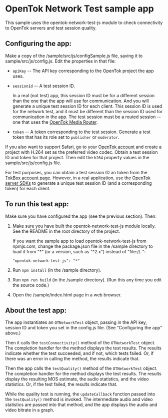 OpenTok Network Test sample app
===============================

This sample uses the opentok-network-test-js module to check connectivity to
OpenTok servers and test session quality.

## Configuring the app:

Make a copy of the /sample/src/js/configSample.js file, saving it to sample/src/js/config.js.
Edit the properties in that file:

* `apiKey` -- The API key corresponding to the OpenTok project the app uses.

* `sessionId` -- A test session ID.

   In a real (not test) app, this session ID must be for a different session than
   the one that the app will use for communication. And you will generate a unique test
   session ID for each client. This session ID is used for the network test, and it
   must be different than the session ID used for communication in the app. The test
   session must be a routed session -- one that uses the [OpenTok Media
   Router](https://tokbox.com/developer/guides/create-session/#media-mode).

* `token` -- A token corresponding to the test session. Generate a test
  token that has its role set to `publisher` or `moderator`.

If you also want to support Safari, go to your [OpenTok account](https://tokbox.com/account)
and create a project with H.264 set as the preferred video codec. Obtain a test session ID
and token for that project. Then edit the `h264` property values in the sample/src/js/config.js
file.

For test purposes, you can obtain a test session ID an token from the [TokBox account
page](https://tokbox.com/account). However, in a real application, use the [OpenTok server
SDKs](https://tokbox.com/developer/sdks/server/) to generate a unique test session ID (and a
corresponding token) for each client.

## To run this test app:

Make sure you have configured the app (see the previous section). Then:

1. Make sure you have built the opentok-network-test-js module locally. See the README
   in the root directory of the project.

   If you want the sample app to load opentok-network-test-js from npmjs.com, change the
   package.json file in the /sample directory to load it from "*" (or a version, such as
   "^2.x") instead of "file://..":

   ```"opentok-network-test-js": "*"```

2. Run `npm install` (in the /sample directory).

3. Run `npm run build` (in the /sample directory). (Run this any time you edit the source code.)

4. Open the /sample/index.html page in a web browser.

## About the test app:

The app instantiates an `OTNetworkTest` object, passing in the API key, session ID and token you
set in the config.js file. (See "Configuring the app" above.)

Then it calls the `testConnectivity()` method of the `OTNetworkTest` object. The completion handler
for the method displays the test results. The results indicate whether the test succeeded, and if
not, which tests failed. Or, if there was an error in calling the method, the results indicate
that. 

Then the app calls the `testQuality()` method of the `OTNetworkTest` object. The completion handler
for the method displays the test results. The results display the resulting MOS estimate, the audio
statistics, and the video statistics. Or, if the test failed, the results indicate that.

While the quality test is running, the `updateCallback` function passed into the `testQuality()`
method is invoked. The intermediate audio and video statistics are passed into that method, and
the app displays the audio and video bitrate in a graph.

